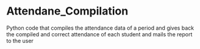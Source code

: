 # Attendane_Compilation
Python code that compiles the attendance data of a period and gives back the compiled and correct attendance of each student and mails the report to the user
